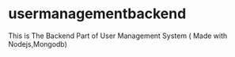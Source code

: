 # usermanagementbackend
This is The Backend Part of User Management System ( Made with Nodejs,Mongodb)
